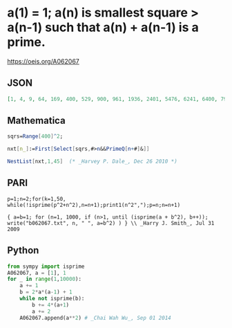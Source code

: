 # a\(1\) \= 1; a\(n\) is smallest square \> a\(n\-1\) such that a\(n\) \+ a\(n\-1\) is a prime\.
https://oeis.org/A062067
## JSON
```JSON
[1, 4, 9, 64, 169, 400, 529, 900, 961, 1936, 2401, 5476, 6241, 6400, 7921, 9216, 10201, 10816, 11025, 13456, 14161, 15376, 17161, 17956, 19321, 19600, 22201, 22500, 24649, 24964, 27225, 29584, 29929, 31684, 33489, 40804, 41209, 52900]
```
## Mathematica
```Mathematica
sqrs=Range[400]^2;
```
```Mathematica
nxt[n_]:=First[Select[sqrs,#>n&&PrimeQ[n+#]&]]
```
```Mathematica
NestList[nxt,1,45]  (* _Harvey P. Dale_, Dec 26 2010 *)
```
## PARI
```PARI
p=1;n=2;for(k=1,50, while(!isprime(p^2+n^2),n=n+1);print1(n^2",");p=n;n=n+1)
```
```PARI
{ a=b=1; for (n=1, 1000, if (n>1, until (isprime(a + b^2), b++)); write("b062067.txt", n, " ", a=b^2) ) } \\ _Harry J. Smith_, Jul 31 2009
```
## Python
```Python
from sympy import isprime
A062067, a = [1], 1
for _ in range(1,10000):
    a += 1
    b = 2*a*(a-1) + 1
    while not isprime(b):
        b += 4*(a+1)
        a += 2
    A062067.append(a**2) # _Chai Wah Wu_, Sep 01 2014
```
